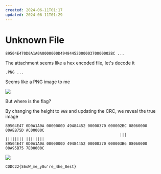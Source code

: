 ```yaml
---
created: 2024-06-11T01:17
updated: 2024-06-11T01:29
---
```


# Unknown File

```text
89504E470D0A1A0A0000000D4948445200000370000002BC ...
```

The attachment seems like a hex encoded file, let's decode it

```text
.PNG ...
```

Seems like a PNG image to me

![](https://res.cloudinary.com/kumonochisanaka/image/upload/v1718083777/2024/06/b68bd42ed31e1eb40289486096281220.png)

But where is the flag?

By changing the height to `968` and updating the CRC, we reveal the true image

```text
89504E47 0D0A1A0A 0000000D 49484452 00000370 000002BC 08060000 00AEB75D AC00000C
                                                  |||          |||||||| ||||||||
89504E47 0D0A1A0A 0000000D 49484452 00000370 000003B6 08060000 00A95B75 7E00000C
```

![](https://res.cloudinary.com/kumonochisanaka/image/upload/v1718083777/2024/06/63ef2516ae1946b5dd238729506a0c24.png)

```text
CDDC22{S6oW_me_y0u're_4he_8est}
```

